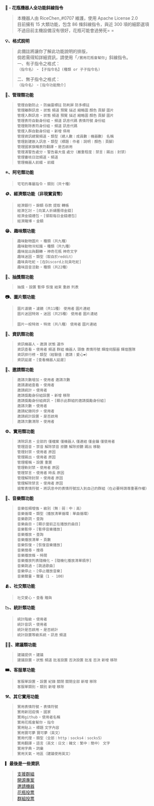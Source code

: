 **🌸 - 花瓶機器人全功能斜線指令**<br />
> 本機器人由 RiceChen_#0707 維護，使用 Apache License 2.0<br />
> 目前擁有 15 大類功能，包含 86 條斜線指令，與近 300 項的細節選項<br />
> 不過目前主機設備沒有很好，花瓶可能會過勞死= =<br />

**💡、格式說明**<br />
> 此備註將讓你了解此功能說明的排版，<br />
> 倘若需得知詳細資訊，請使用「` /實用花瓶會幫你 `」斜線指令。<br />
> 一、有子指令之格式：<br />
> ` （指令名） ` - ` 【子指令名】(種類 or 子子指令名) `<br />
> 
> 二、無子指令之格式：<br />
>  ` （指令名） ` - ` [指令功能簡介] `<br />

**🛑、管理類功能**<br />
> ` 管理自動防止 ` - ` 防幽靈標註 ` ` 防刷屏 ` ` 防多標註 `<br />
> ` 管理離群訊息 ` - ` 狀態 ` ` 頻道 ` ` 預覽 ` ` 描述 ` ` 縮略圖 ` ` 顏色 ` ` 頁腳 ` ` 圖片 `<br />
> ` 管理入群訊息 ` - ` 狀態 ` ` 頻道 ` ` 預覽 ` ` 描述 ` ` 縮略圖 ` ` 顏色 ` ` 頁腳 ` ` 圖片 `<br />
> ` 管理表符自動身份組 ` - ` 頻道 ` ` 訊息代碼 ` ` 表情符號 ` ` 身份組 `<br />
> ` 管理刪除表符身份組 ` - ` 頻道 ` ` 訊息代碼 `<br />
> ` 管理入群自動身份組 ` - ` 新增 ` ` 停用 `<br />
> ` 管理資訊總覽頻道 ` - ` 類型（總人數︱成員數︱機器數） ` ` 名稱 `<br />
> ` 管理創建嵌入訊息 ` - ` 類型（標題︱作者︱說明︱顏色︱頁腳） `<br />
> ` 管理國家旗幟表符翻譯 ` - ` 是否啟用 `<br />
> ` 管理滿警告處分 ` - ` 警告最大值 ` ` 處分（嚴重程度：禁言︱踢出︱封禁） `<br />
> ` 管理審核日誌頻道 ` - ` 頻道 `<br />
> ` 管理機器人前綴 ` - ` 前綴 `<br />

**⭐、阿宅類功能**<br />
> ` 宅宅的專屬指令 ` - ` 類別（共十種） `<br />

**🪙、經濟類功能（非現實貨幣）**<br />
> ` 經濟銀行 ` - ` 餘額 ` ` 存款 ` ` 提取 ` ` 轉帳 `<br />
> ` 經濟乞討 ` - ` [向某人祈禱獲得金錢] `<br />
> ` 經濟金錢禮包 ` - ` [領取每日金錢禮包] `<br />
> ` 經濟賭博 ` - ` 金額 `<br />

**😁、趣味類功能**<br />
> ` 趣味動物圖片 ` - ` 種類（共九種） `<br />
> ` 趣味動物冷知識 ` - ` 種類（共九種） `<br />
> ` 趣味拋出與翻轉 ` - ` 神奇花瓶 ` ` 神奇文字 `<br />
> ` 趣味迷因 ` - ` 類型（取自於reddit） `<br />
> ` 趣味貪吃蛇 ` - ` [在Discord上玩貪吃蛇] `<br />
> ` 趣味語音活動 ` - ` 種類（共22種） `<br />

**🎉、抽獎類功能**<br />
> ` 抽獎 ` - ` 設置 ` ` 暫停 ` ` 恢復 ` ` 結束 ` ` 重啟 ` ` 列表 `<br />

**📷、圖片類功能**<br />
> ` 圖片濾鏡 ` - ` 濾鏡（共11種） ` ` 使用者 ` ` 圖片連結 `<br />
> ` 圖片迷因特效 ` - ` 迷因（共25種） ` ` 使用者 ` ` 圖片連結 `<br /><br />
> ` 圖片一般特效 ` - ` 特效（共八種） ` ` 使用者 ` ` 圖片連結 `<br />

**💁、資訊類功能**<br />
> ` 資訊機器人 ` - ` 邀請 ` ` 狀態 ` ` 運作 `<br />
> ` 資訊查看 ` - ` 使用者 ` ` 頻道 ` ` 群組 ` ` 機器人 ` ` 頭像 ` ` 表情符號 ` ` 輝煌伺服器 ` ` 輝煌團隊 `<br />
> ` 資訊排行榜 ` - ` 類型（經驗值︱邀請︱愛心❤️） `<br />
> ` 資訊延遲 ` - ` [查看機器人延遲] `<br />

**📨、邀請類功能**<br />
> ` 邀請次數增加 ` - ` 使用者 ` ` 邀請次數 `<br />
> ` 邀請連結查看 ` - ` 使用者 `<br />
> ` 邀請統計 ` - ` 使用者 `<br />
> ` 邀請獎勵身份組設置 ` - ` 新增 ` ` 移除 `<br />
> ` 邀請獎勵身份組資訊 ` - ` [顯示此群組的邀請獎勵身份組] `<br />
> ` 邀請次數 ` - ` 使用者 `<br />
> ` 邀請紀錄同步 ` - ` 使用者 `<br />
> ` 邀請統計設置 ` - ` 是否啟用 `<br />
> ` 邀請次數清除 ` - ` 使用者 `<br />

**⚙️、實用類功能**<br />
> ` 清除訊息 ` - ` 全部的 ` ` 僅檔案 ` ` 僅機器人 ` ` 僅連結 ` ` 僅金鑰 ` ` 僅使用者 `<br />
> ` 管理語音 ` - ` 禁音 ` ` 解除禁音 ` ` 拒聽 ` ` 解除拒聽 ` ` 踢出 ` ` 移動 ` <br />
> ` 管理封禁 ` - ` 使用者 ` ` 原因 `<br />
> ` 管理踢出 ` - ` 使用者 ` ` 原因 `<br />
> ` 管理暱稱 ` - ` 設置 ` ` 重置 `<br />
> ` 管理軟封禁 ` - ` 使用者 ` ` 原因 `<br />
> ` 管理禁言 ` - ` 使用者 ` ` 時長 ` ` 原因 `<br />
> ` 管理解除封禁 ` - ` 使用者 ` ` 原因 `<br />
> ` 管理解除禁言 ` - ` 使用者 ` ` 原因 `<br />
> ` 搶奪表情符號 ` - ` 將訊息中的表情符號加入到自己的群組（在必要時請尊重著作權） `<br />

**🎵、音樂類功能**<br />
> ` 音樂低頻增強 ` - ` 級別（無︱弱︱中︱高） `<br />
> ` 音樂循環 ` - ` 類型（播放清單循環︱單曲循環） `<br />
> ` 音樂歌詞 ` - ` 查詢 `<br />
> ` 音樂曲目 ` - ` [顯示當前正在播放的曲目] `<br />
> ` 音樂暫停 ` - ` [暫停音樂播放] `<br />
> ` 音樂播放 ` - ` 查詢 `<br />
> ` 音樂播放清單 ` - ` 頁數 `<br />
> ` 音樂恢復 ` - ` [恢復音樂播放] `<br />
> ` 音樂搜尋 ` - ` 搜尋 `<br />
> ` 音樂播放條 ` - ` 時間 `<br />
> ` 音樂播放列表隨機化 ` - ` [隨機化播放清單順序] `<br />
> ` 音樂跳過 ` - ` [跳過歌曲] `<br />
> ` 音樂停止 ` - ` [停止播放音樂] `<br />
> ` 音樂聲量 ` - ` 聲量（1 - 100） `<br />

**🫂、社交類功能**<br />
> ` 社交愛心 ` - ` 查看 ` ` 贈與 `<br />

**📉、統計類功能**<br />
> ` 統計階級 ` - ` 使用者 `<br />
> ` 統計音訊 ` - ` 使用者 `<br />
> ` 統計是否啟用 ` - ` 是否統計 `<br />
> ` 統計設置等級系統 ` - ` 訊息 ` ` 頻道 `<br />

**🙋‍♂️、建議類功能**<br />
> ` 建議提供 ` - ` 建議 `<br />
> ` 建議設置 ` - ` 狀態 ` ` 頻道 ` ` 批准設置 ` ` 否決設置 ` ` 批准 ` ` 否決 ` ` 新增 ` ` 移除 `<br />

**🎟、客服單功能**<br />
> ` 客服單設置 ` - ` 設置 ` ` 紀錄 ` ` 關閉 ` ` 關閉全部 ` ` 新增 ` ` 移除 `<br />
> ` 客服單類別 ` - ` 類別 ` ` 新增 ` ` 移除 `<br />

**⚒️、其它實用功能**<br />
> ` 實用表情符號 ` - ` 表情符號 `<br />
> ` 實用新冠疫情 ` - ` 國家 `<br />
> ` 實用github ` - ` 使用者名稱 `<br />
> ` 實用花瓶會幫你 ` - ` 指令 `<br />
> ` 實用貼上 ` - ` 標題 ` ` 文字內容 `<br />
> ` 實用寶可夢 ` ` 寶可夢（英文） `<br />
> ` 實用代理 ` - ` 類型（全部︱http︱socks4︱socks5） `<br />
> ` 實用翻譯 ` - ` 語言（英文︱日文︱韓文︱繁中︱簡中） ` ` 文字 `<br />
> ` 實用字典 ` - ` 詞彙 `<br />
> ` 實用天氣 ` - ` 地區（建議使用英文） `<br />

**▎最後是一些資訊**<br />
> [支援群組](https://discord.gg/c4tKJME4hE)<br />
> [開源專案](https://github.com/RICE0707/Elysia_Bot)<br />
> [邀請機器](https://discord.com/api/oauth2/authorize?client_id=1032948551107497994&permissions=8&scope=bot)<br />
> [花瓶投票](https://discordservers.tw/bots/1032948551107497994)<br />
> [群組投票](https://discordservers.tw/servers/1069111247494189116)